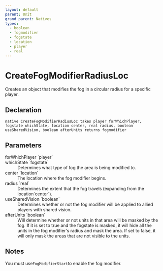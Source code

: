 ```yaml
---
layout: default
parent: Unit
grand_parent: Natives
types:
  - boolean
  - fogmodifier
  - fogstate
  - location
  - player
  - real
---
```


# CreateFogModifierRadiusLoc
Creates an object that modifies the fog in a circular radius for a specific player.

## Declaration

```
native CreateFogModifierRadiusLoc takes player forWhichPlayer, fogstate whichState, location center, real radius, boolean useSharedVision, boolean afterUnits returns fogmodifier
```

## Parameters
<dl>
  <dt>forWhichPlayer `player`</dt>
  <dd></dd>

  <dt>whichState `fogstate`</dt>
  <dd>Determines what type of fog the area is being modified to.</dd>

  <dt>center `location`</dt>
  <dd>The location where the fog modifier begins.</dd>

  <dt>radius `real`</dt>
  <dd>Determines the extent that the fog travels (expanding from the location`center`).</dd>

  <dt>useSharedVision `boolean`</dt>
  <dd>Determines whether or not the fog modifier will be applied to allied players with shared vision.</dd>

  <dt>afterUnits `boolean`</dt>
  <dd>Will determine whether or not units in that area will be masked by the fog. If it is set to true and the fogstate is masked, it will hide all the units in the fog modifier's radius and mask the area. If set to false, it will only mask the areas that are not visible to the units.</dd>
</dl>

## Notes 
You must use`FogModifierStart`to enable the fog modifier.